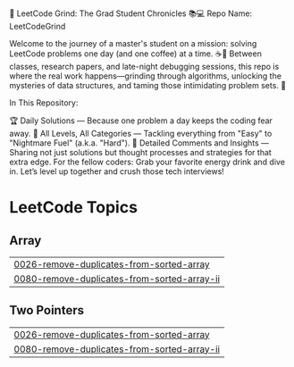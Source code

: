 🧠 LeetCode Grind: The Grad Student Chronicles 📚💻
Repo Name: LeetCodeGrind

Welcome to the journey of a master's student on a mission: solving LeetCode problems one day (and one coffee) at a time. ☕️💼 Between classes, research papers, and late-night debugging sessions, this repo is where the real work happens—grinding through algorithms, unlocking the mysteries of data structures, and taming those intimidating problem sets. 🚀

In This Repository:

🏆 Daily Solutions — Because one problem a day keeps the coding fear away.
💪 All Levels, All Categories — Tackling everything from "Easy" to "Nightmare Fuel" (a.k.a. "Hard").
🎯 Detailed Comments and Insights — Sharing not just solutions but thought processes and strategies for that extra edge.
For the fellow coders: Grab your favorite energy drink and dive in. Let’s level up together and crush those tech interviews!
<!---LeetCode Topics Start-->
# LeetCode Topics
## Array
|  |
| ------- |
| [0026-remove-duplicates-from-sorted-array](https://github.com/ameyrane98/LeetCodeGrind/tree/master/0026-remove-duplicates-from-sorted-array) |
| [0080-remove-duplicates-from-sorted-array-ii](https://github.com/ameyrane98/LeetCodeGrind/tree/master/0080-remove-duplicates-from-sorted-array-ii) |
## Two Pointers
|  |
| ------- |
| [0026-remove-duplicates-from-sorted-array](https://github.com/ameyrane98/LeetCodeGrind/tree/master/0026-remove-duplicates-from-sorted-array) |
| [0080-remove-duplicates-from-sorted-array-ii](https://github.com/ameyrane98/LeetCodeGrind/tree/master/0080-remove-duplicates-from-sorted-array-ii) |
<!---LeetCode Topics End-->